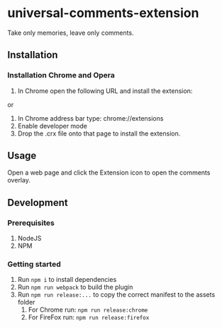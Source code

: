 # universal-comments-extension

Take only memories, leave only comments.

## Installation

### Installation Chrome and Opera

1. In Chrome open the following URL and install the extension:

or

1. In Chrome address bar type: chrome://extensions
1. Enable developer mode
1. Drop the .crx file onto that page to install the extension.

## Usage

Open a web page and click the Extension icon to open the comments overlay.

## Development

### Prerequisites

1. NodeJS
1. NPM

### Getting started

1. Run `npm i` to install dependencies
1. Run `npm run webpack` to build the plugin
1. Run `npm run release:...` to copy the correct manifest to the assets folder
    1. For Chrome run: `npm run release:chrome`
    1. For FireFox run: `npm run release:firefox`
